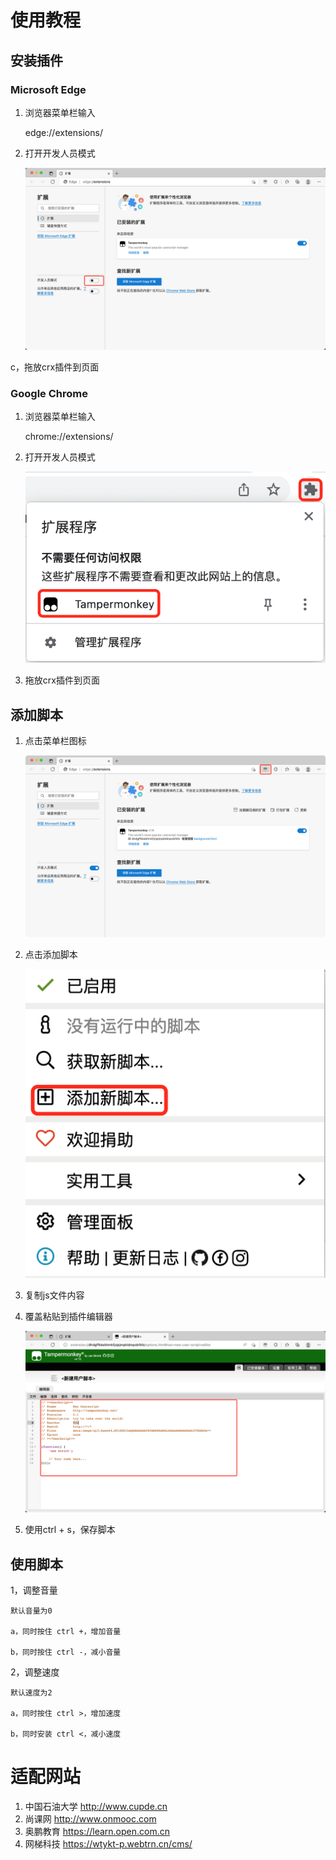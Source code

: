 # 使用教程

## 安装插件

### Microsoft Edge

1. 浏览器菜单栏输入

    edge://extensions/

2. 打开开发人员模式

    ![](assets/img/todo1.png)

c，拖放crx插件到页面

### Google Chrome

1. 浏览器菜单栏输入

    chrome://extensions/

2. 打开开发人员模式

    ![](assets/img/todo5.png)

3. 拖放crx插件到页面

## 添加脚本

1. 点击菜单栏图标

    ![](assets/img/todo2.png)

2. 点击添加脚本

    ![](assets/img/todo3.png)

3. 复制js文件内容

4. 覆盖粘贴到插件编辑器
    
    ![](assets/img/todo4.png)

5. 使用ctrl + s，保存脚本

## 使用脚本

1，调整音量

    默认音量为0

    a，同时按住 ctrl +，增加音量

    b，同时按住 ctrl -，减小音量

2，调整速度

    默认速度为2

    a，同时按住 ctrl >，增加速度

    b，同时安装 ctrl <，减小速度

# 适配网站

1. 中国石油大学 http://www.cupde.cn
2. 尚课网 http://www.onmooc.com
3. 奥鹏教育 https://learn.open.com.cn
4. 网梯科技 https://wtykt-p.webtrn.cn/cms/
